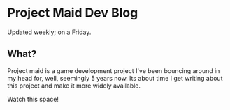 # Project Maid Dev Blog

Updated weekly; on a Friday.

## What?

Project maid is a game development project I've been bouncing around in my head for, well, seemingly 5 years now. Its about time I get writing about this project and make it more widely available.

Watch this space!
